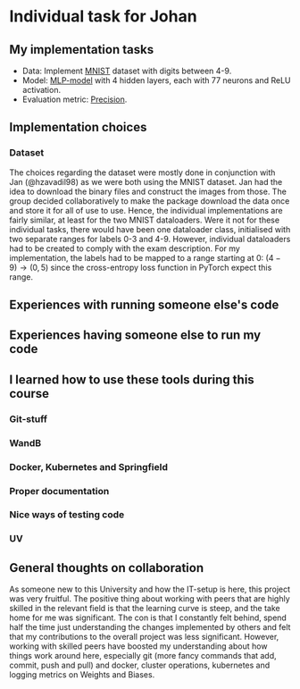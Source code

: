 # Individual task for Johan

## My implementation tasks

* Data: Implement [MNIST](../CollaborativeCoding/dataloaders/mnist_4_9.py) dataset with digits between 4-9.
* Model: [MLP-model](../CollaborativeCoding/models/johan_model.py) with 4 hidden layers, each with 77 neurons and ReLU activation.
* Evaluation metric: [Precision](../CollaborativeCoding/metrics/precision.py).

## Implementation choices

### Dataset

The choices regarding the dataset were mostly done in conjunction with Jan (@hzavadil98) as we were both using the MNIST dataset. Jan had the idea to download the binary files and construct the images from those. The group decided collaboratively to make the package download the data once and store it for all of use to use. Hence, the individual implementations are fairly similar, at least for the two MNIST dataloaders. Were it not for these individual tasks, there would have been one dataloader class, initialised with two separate ranges for labels 0-3 and 4-9. However, individual dataloaders had to be created to comply with the exam description. For my implementation, the labels had to be mapped to a range starting at 0: $(4-9) \to (0,5)$ since the cross-entropy loss function in PyTorch expect this range.

## Experiences with running someone else's code

## Experiences having someone else to run my code

## I learned how to use these tools during this course

### Git-stuff

### WandB

### Docker, Kubernetes and Springfield

### Proper documentation

### Nice ways of testing code

### UV

## General thoughts on collaboration

As someone new to this University and how the IT-setup is here, this project was very fruitful. The positive thing about working with peers that are highly skilled in the relevant field is that the learning curve is steep, and the take home for me was significant. The con is that I constantly felt behind, spend half the time just understanding the changes implemented by others and felt that my contributions to the overall project was less significant. However, working with skilled peers have boosted my understanding about how things work around here, especially git (more fancy commands that add, commit, push and pull) and docker, cluster operations, kubernetes and logging metrics on Weights and Biases.
